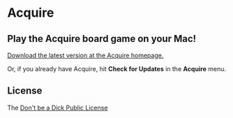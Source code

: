 Acquire
=======

Play the Acquire board game on your Mac!
----------------------------------------

[Download the latest version at the Acquire homepage.](http://nolanw.ca/acquire/)

Or, if you already have Acquire, hit **Check for Updates** in the **Acquire** menu.


License
-------

The [Don't be a Dick Public License](http://philsturgeon.co.uk/code/dbad-license)
